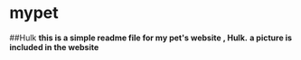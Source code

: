 # mypet
##Hulk
**this is a simple readme file for my pet's website , Hulk.**
**a picture is included in the website**
